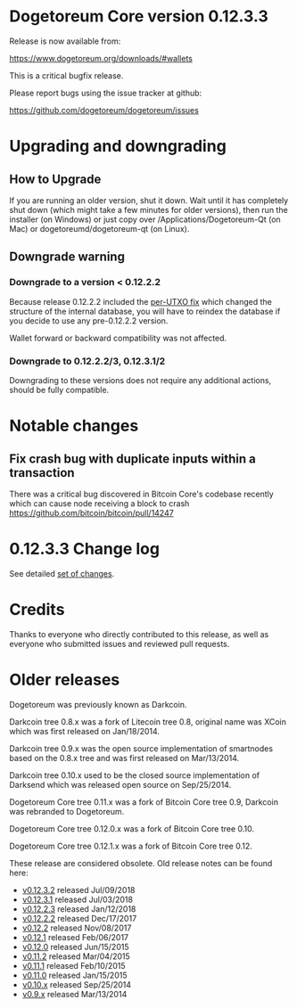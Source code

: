 Dogetoreum Core version 0.12.3.3
==========================

Release is now available from:

  <https://www.dogetoreum.org/downloads/#wallets>

This is a critical bugfix release.

Please report bugs using the issue tracker at github:

  <https://github.com/dogetoreum/dogetoreum/issues>


Upgrading and downgrading
=========================

How to Upgrade
--------------

If you are running an older version, shut it down. Wait until it has completely
shut down (which might take a few minutes for older versions), then run the
installer (on Windows) or just copy over /Applications/Dogetoreum-Qt (on Mac) or
dogetoreumd/dogetoreum-qt (on Linux).

Downgrade warning
-----------------

### Downgrade to a version < 0.12.2.2

Because release 0.12.2.2 included the [per-UTXO fix](release-notes/dogetoreum/release-notes-0.12.2.2.md#per-utxo-fix)
which changed the structure of the internal database, you will have to reindex
the database if you decide to use any pre-0.12.2.2 version.

Wallet forward or backward compatibility was not affected.

### Downgrade to 0.12.2.2/3, 0.12.3.1/2

Downgrading to these versions does not require any additional actions, should be
fully compatible.


Notable changes
===============

Fix crash bug with duplicate inputs within a transaction
--------------------------------------------------------

There was a critical bug discovered in Bitcoin Core's codebase recently which
can cause node receiving a block to crash https://github.com/bitcoin/bitcoin/pull/14247

0.12.3.3 Change log
===================

See detailed [set of changes](https://github.com/dogetoreum/dogetoreum/compare/v0.12.3.2...dogetoreum:v0.12.3.3).

Credits
=======

Thanks to everyone who directly contributed to this release,
as well as everyone who submitted issues and reviewed pull requests.


Older releases
==============

Dogetoreum was previously known as Darkcoin.

Darkcoin tree 0.8.x was a fork of Litecoin tree 0.8, original name was XCoin
which was first released on Jan/18/2014.

Darkcoin tree 0.9.x was the open source implementation of smartnodes based on
the 0.8.x tree and was first released on Mar/13/2014.

Darkcoin tree 0.10.x used to be the closed source implementation of Darksend
which was released open source on Sep/25/2014.

Dogetoreum Core tree 0.11.x was a fork of Bitcoin Core tree 0.9,
Darkcoin was rebranded to Dogetoreum.

Dogetoreum Core tree 0.12.0.x was a fork of Bitcoin Core tree 0.10.

Dogetoreum Core tree 0.12.1.x was a fork of Bitcoin Core tree 0.12.

These release are considered obsolete. Old release notes can be found here:

- [v0.12.3.2](https://github.com/dogetoreum/dogetoreum/blob/master/doc/release-notes/dogetoreum/release-notes-0.12.3.2.md) released Jul/09/2018
- [v0.12.3.1](https://github.com/dogetoreum/dogetoreum/blob/master/doc/release-notes/dogetoreum/release-notes-0.12.3.1.md) released Jul/03/2018
- [v0.12.2.3](https://github.com/dogetoreum/dogetoreum/blob/master/doc/release-notes/dogetoreum/release-notes-0.12.2.3.md) released Jan/12/2018
- [v0.12.2.2](https://github.com/dogetoreum/dogetoreum/blob/master/doc/release-notes/dogetoreum/release-notes-0.12.2.2.md) released Dec/17/2017
- [v0.12.2](https://github.com/dogetoreum/dogetoreum/blob/master/doc/release-notes/dogetoreum/release-notes-0.12.2.md) released Nov/08/2017
- [v0.12.1](https://github.com/dogetoreum/dogetoreum/blob/master/doc/release-notes/dogetoreum/release-notes-0.12.1.md) released Feb/06/2017
- [v0.12.0](https://github.com/dogetoreum/dogetoreum/blob/master/doc/release-notes/dogetoreum/release-notes-0.12.0.md) released Jun/15/2015
- [v0.11.2](https://github.com/dogetoreum/dogetoreum/blob/master/doc/release-notes/dogetoreum/release-notes-0.11.2.md) released Mar/04/2015
- [v0.11.1](https://github.com/dogetoreum/dogetoreum/blob/master/doc/release-notes/dogetoreum/release-notes-0.11.1.md) released Feb/10/2015
- [v0.11.0](https://github.com/dogetoreum/dogetoreum/blob/master/doc/release-notes/dogetoreum/release-notes-0.11.0.md) released Jan/15/2015
- [v0.10.x](https://github.com/dogetoreum/dogetoreum/blob/master/doc/release-notes/dogetoreum/release-notes-0.10.0.md) released Sep/25/2014
- [v0.9.x](https://github.com/dogetoreum/dogetoreum/blob/master/doc/release-notes/dogetoreum/release-notes-0.9.0.md) released Mar/13/2014

